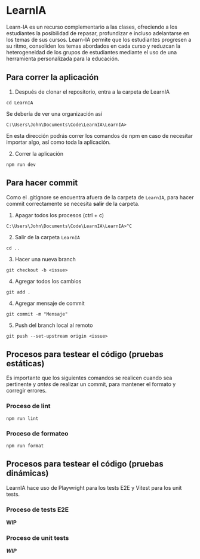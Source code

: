# LearnIA
Learn-IA es un recurso complementario a las clases, ofreciendo a los estudiantes la posibilidad de repasar, profundizar e incluso adelantarse en los temas de sus cursos. Learn-IA permite que los estudiantes progresen a su ritmo, consoliden los temas abordados en cada curso y reduzcan la heterogeneidad de los grupos de estudiantes mediante el uso de una herramienta personalizada para la educación. 

## Para correr la aplicación

1. Después de clonar el repositorio, entra a la carpeta de LearnIA
```
cd LearnIA
```
Se debería de ver una organización así
```
C:\Users\John\Documents\Code\LearnIA\LearnIA>
```
En esta dirección podrás correr los comandos de npm en caso de necesitar importar algo, así como toda la aplicación.

2. Correr la aplicación
```
npm run dev
```
## Para hacer commit
Como el .gitignore se encuentra afuera de la carpeta de `LearnIA`, para hacer commit correctamente se necesita **salir** de la carpeta.
1. Apagar todos los procesos (ctrl + c)
```
C:\Users\John\Documents\Code\LearnIA\LearnIA>^C
```
2. Salir de la carpeta `LearnIA`
```
cd ..
```
3. Hacer una nueva branch
```
git checkout -b <issue>
```
4. Agregar todos los cambios
```
git add .
```
4. Agregar mensaje de commit
```
git commit -m "Mensaje"
```
5. Push del branch local al remoto
```
git push --set-upstream origin <issue>
```
## Procesos para testear el código (pruebas estáticas)
Es importante que los siguientes comandos se realicen cuando sea pertinente y *antes* de realizar un commit, para mantener el formato y corregir errores.
### Proceso de lint
```
npm run lint
```
### Proceso de formateo
```
npm run format
```
## Procesos para testear el código (pruebas dinámicas)
LearnIA hace uso de Playwright para los tests E2E y Vitest para los unit tests.
### Proceso de tests E2E
**WIP**
### Proceso de unit tests
***WIP***
